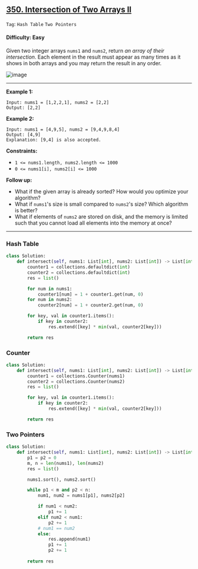 ## [350. Intersection of Two Arrays II](https://leetcode.com/problems/intersection-of-two-arrays-ii)

```Tag```: ```Hash Table``` ```Two Pointers```

#### Difficulty: Easy

Given two integer arrays ```nums1``` and ```nums2```, return _an array of their intersection_. Each element in the result must appear as many times as it shows in both arrays and you may return the result in any order.

![image](https://user-images.githubusercontent.com/35042430/231824668-9a75e8c2-9fa9-41ef-a506-ff5b9fa56510.png)

---

__Example 1:__
```
Input: nums1 = [1,2,2,1], nums2 = [2,2]
Output: [2,2]
```

__Example 2:__
```
Input: nums1 = [4,9,5], nums2 = [9,4,9,8,4]
Output: [4,9]
Explanation: [9,4] is also accepted.
```

__Constraints:__

- ```1 <= nums1.length, nums2.length <= 1000```
- ```0 <= nums1[i], nums2[i] <= 1000```
 
__Follow up:__

- What if the given array is already sorted? How would you optimize your algorithm?
- What if ```nums1```'s size is small compared to ```nums2```'s size? Which algorithm is better?
- What if elements of ```nums2``` are stored on disk, and the memory is limited such that you cannot load all elements into the memory at once?

---

### Hash Table

```Python
class Solution:
    def intersect(self, nums1: List[int], nums2: List[int]) -> List[int]:
        counter1 = collections.defaultdict(int)
        counter2 = collections.defaultdict(int)
        res = list()

        for num in nums1:
            counter1[num] = 1 + counter1.get(num, 0)
        for num in nums2:
            counter2[num] = 1 + counter2.get(num, 0)

        for key, val in counter1.items():
            if key in counter2:
                res.extend([key] * min(val, counter2[key]))

        return res
```

### Counter

```Python
class Solution:
    def intersect(self, nums1: List[int], nums2: List[int]) -> List[int]:
        counter1 = collections.Counter(nums1)
        counter2 = collections.Counter(nums2)
        res = list()

        for key, val in counter1.items():
            if key in counter2:
                res.extend([key] * min(val, counter2[key]))

        return res
```

### Two Pointers

```Python
class Solution:
    def intersect(self, nums1: List[int], nums2: List[int]) -> List[int]:
        p1 = p2 = 0
        m, n = len(nums1), len(nums2)
        res = list()

        nums1.sort(), nums2.sort()

        while p1 < m and p2 < n:
            num1, num2 = nums1[p1], nums2[p2]

            if num1 < num2:
                p1 += 1
            elif num2 < num1:
                p2 += 1
            # num1 == num2
            else:
                res.append(num1)
                p1 += 1
                p2 += 1
        
        return res
```
